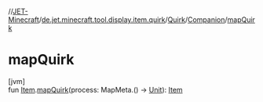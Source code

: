 //[JET-Minecraft](../../../../index.md)/[de.jet.minecraft.tool.display.item.quirk](../../index.md)/[Quirk](../index.md)/[Companion](index.md)/[mapQuirk](map-quirk.md)

# mapQuirk

[jvm]\
fun [Item](../../../de.jet.minecraft.tool.display.item/-item/index.md).[mapQuirk](map-quirk.md)(process: MapMeta.() -&gt; [Unit](https://kotlinlang.org/api/latest/jvm/stdlib/kotlin/-unit/index.html)): [Item](../../../de.jet.minecraft.tool.display.item/-item/index.md)
